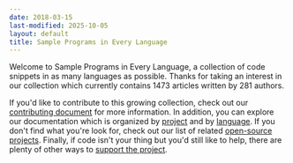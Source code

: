 ```yaml
---
date: 2018-03-15
last-modified: 2025-10-05
layout: default
title: Sample Programs in Every Language
---
```


Welcome to Sample Programs in Every Language, a collection of code snippets in as many languages as possible. Thanks for taking an interest in our collection which currently contains 1473 articles written by 281 authors.

If you'd like to contribute to this growing collection, check out our [contributing document](https://github.com/TheRenegadeCoder/sample-programs/blob/master/.github/CONTRIBUTING.md) for more information. In addition, you can explore our documentation which is organized by [project](/projects) and by [language](/languages). If you don't find what you're look for, check out our list of related [open-source projects](/related). Finally, if code isn't your thing but you'd still like to help, there are plenty of other ways to [support the project](https://therenegadecoder.com/updates/5-ways-you-can-support-the-renegade-coder/).